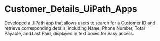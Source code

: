 # Customer_Details_UiPath_Apps
Developed a UiPath app that allows users to search for a Customer ID and retrieve corresponding details, including Name, Phone Number, Total Payable, and Last Paid, displayed in text boxes for easy access.
